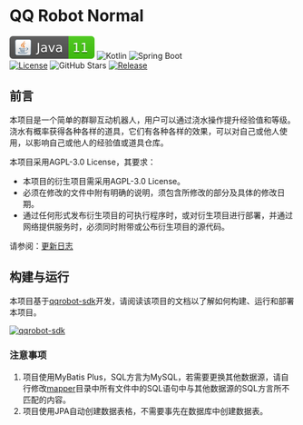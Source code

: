 # QQ Robot Normal
![Java](./docs/img/Java-11-brightgreen.svg)
![Kotlin](https://img.shields.io/badge/Kotlin-1.7.20-brightgreen?logo=Kotlin)
![Spring Boot](https://img.shields.io/badge/Spring%20Boot-2.7.5-brightgreen?logo=Spring)<br />
[![License](https://img.shields.io/github/license/kosaka-bun/qqrobot-normal?label=License&color=blue&logo=GitHub)](./LICENSE)
![GitHub Stars](https://img.shields.io/github/stars/kosaka-bun/qqrobot-normal?label=Stars&logo=GitHub)
[![Release](https://img.shields.io/github/release/kosaka-bun/qqrobot-normal?label=Release&logo=GitHub)](../../releases)

## 前言
本项目是一个简单的群聊互动机器人，用户可以通过浇水操作提升经验值和等级。<br />
浇水有概率获得各种各样的道具，它们有各种各样的效果，可以对自己或他人使用，以影响自己或他人的经验值或道具仓库。

本项目采用AGPL-3.0 License，其要求：
- 本项目的衍生项目需采用AGPL-3.0 License。
- 必须在修改的文件中附有明确的说明，须包含所修改的部分及具体的修改日期。
- 通过任何形式发布衍生项目的可执行程序时，或对衍生项目进行部署，并通过网络提供服务时，必须同时附带或公布衍生项目的源代码。

请参阅：[更新日志](./docs/changelog.md)

## 构建与运行

本项目基于[qqrobot-sdk](https://github.com/kosaka-bun/qqrobot-sdk)开发，请阅读该项目的文档以了解如何构建、运行和部署本项目。

[![qqrobot-sdk](https://github-readme-stats.vercel.app/api/pin/?username=kosaka-bun&repo=qqrobot-sdk)](https://github.com/kosaka-bun/qqrobot-sdk)

### 注意事项
1. 项目使用MyBatis Plus，SQL方言为MySQL，若需要更换其他数据源，请自行修改[mapper](./src/main/resources/mapper)目录中所有文件中的SQL语句中与其他数据源的SQL方言所不匹配的内容。
2. 项目使用JPA自动创建数据表格，不需要事先在数据库中创建数据表。
